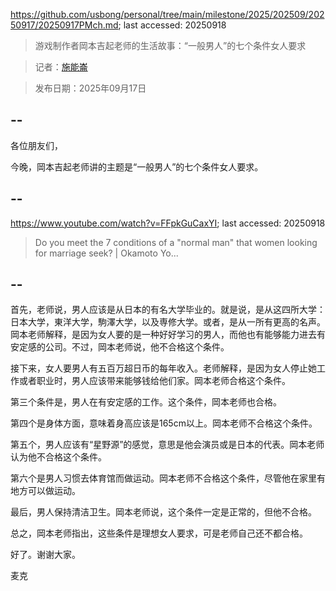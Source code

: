 https://github.com/usbong/personal/tree/main/milestone/2025/202509/20250917/20250917PMch.md; last accessed: 20250918

> 游戏制作者岡本吉起老师的生活故事：“一般男人”的七个条件女人要求
  
> 记者：[施能崙](https://www.linkedin.com/in/michaelsyson/)

> 发布日期：2025年09月17日

## --

各位朋友们，

今晚，岡本吉起老师讲的主题是“一般男人”的七个条件女人要求。

## --

https://www.youtube.com/watch?v=FFpkGuCaxYI; last accessed: 20250918

> Do you meet the 7 conditions of a "normal man" that women looking for marriage seek? | Okamoto Yo...

## --

首先，老师说，男人应该是从日本的有名大学毕业的。就是说，是从这四所大学：日本大学，東洋大学，駒澤大学，以及専修大学。或者，是从一所有更高的名声。岡本老师解释，是因为女人要的是一种好好学习的男人，而他也有能够能力进去有安定感的公司。不过，岡本老师说，他不合格这个条件。

接下来，女人要男人有五百万超日币的每年收入。老师解释，是因为女人停止她工作或者职业时，男人应该带来能够钱给他们家。岡本老师合格这个条件。

第三个条件是，男人在有安定感的工作。这个条件，岡本老师也合格。

第四个是身体方面，意味着身高应该是165cm以上。岡本老师不合格这个条件。

第五个，男人应该有“星野源”的感觉，意思是他会演员或是日本的代表。岡本老师认为他不合格这个条件。

第六个是男人习惯去体育馆而做运动。岡本老师不合格这个条件，尽管他在家里有地方可以做运动。

最后，男人保持清洁卫生。岡本老师说，这个条件一定是正常的，但他不合格。

总之，岡本老师指出，这些条件是理想女人要求，可是老师自己还不都合格。

好了。谢谢大家。

麦克